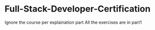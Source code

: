 # Full-Stack-Developer-Certification
Ignore the course per explaination part 
All the exercises are in part1 
